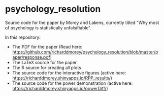 # psychology_resolution

Source code for the paper by Morey and Lakens, currently titled "Why most of psychology is statistically unfalsifiable".

In this repository:

* The PDF for the paper (Read here: https://github.com/richarddmorey/psychology_resolution/blob/master/paper/response.pdf)
* The LaTeX source for the paper
* The R source for creating all plots
* The source code for the interactive figures (active here: https://richarddmorey.shinyapps.io/RPP_results/)
* The source code for the power demonstration (active here: https://richarddmorey.shinyapps.io/powerDiff/)

